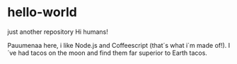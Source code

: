 # hello-world
just another repository
Hi humans!

Pauumenaa here, i like Node.js and Coffeescript (that´s what i´m made of!).
I´ve had tacos on the moon and find them far superior to Earth tacos.
